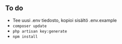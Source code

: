 ## To do
- Tee uusi .env tiedosto, kopioi sisältö .env.example
- `composer update`
- `php artisan key:generate`
- `npm install`
